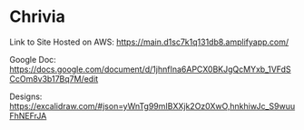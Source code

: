 # Chrivia

Link to Site Hosted on AWS: https://main.d1sc7k1q131db8.amplifyapp.com/

Google Doc: https://docs.google.com/document/d/1jhnfIna6APCX0BKJgQcMYxb_1VFdSCcOm8v3b17Bq7M/edit

Designs: https://excalidraw.com/#json=yWnTg99mIBXXjk2Oz0XwO,hnkhiwJc_S9wuuFhNEFrJA
